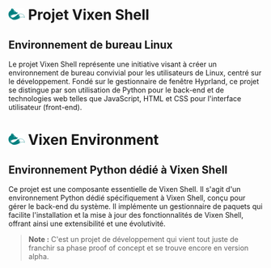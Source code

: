 # ![vixen logo](/assets/vixen_logo_md.png) Projet Vixen Shell

## Environnement de bureau Linux

Le projet Vixen Shell représente une initiative visant à créer un environnement de bureau convivial pour les utilisateurs de Linux, centré sur le développement. Fondé sur le gestionnaire de fenêtre Hyprland, ce projet se distingue par son utilisation de Python pour le back-end et de technologies web telles que JavaScript, HTML et CSS pour l'interface utilisateur (front-end).

# ![vixen logo](/assets/vixen_logo_md.png) Vixen Environment

## Environnement Python dédié à Vixen Shell

Ce projet est une composante essentielle de Vixen Shell. Il s'agit d'un environnement Python dédié spécifiquement à Vixen Shell, conçu pour gérer le back-end du système. Il implémente un gestionnaire de paquets qui facilite l'installation et la mise à jour des fonctionnalités de Vixen Shell, offrant ainsi une extensibilité et une évolutivité.

> **Note :** C'est un projet de développement qui vient tout juste de franchir sa phase proof of concept et se trouve encore en version alpha.